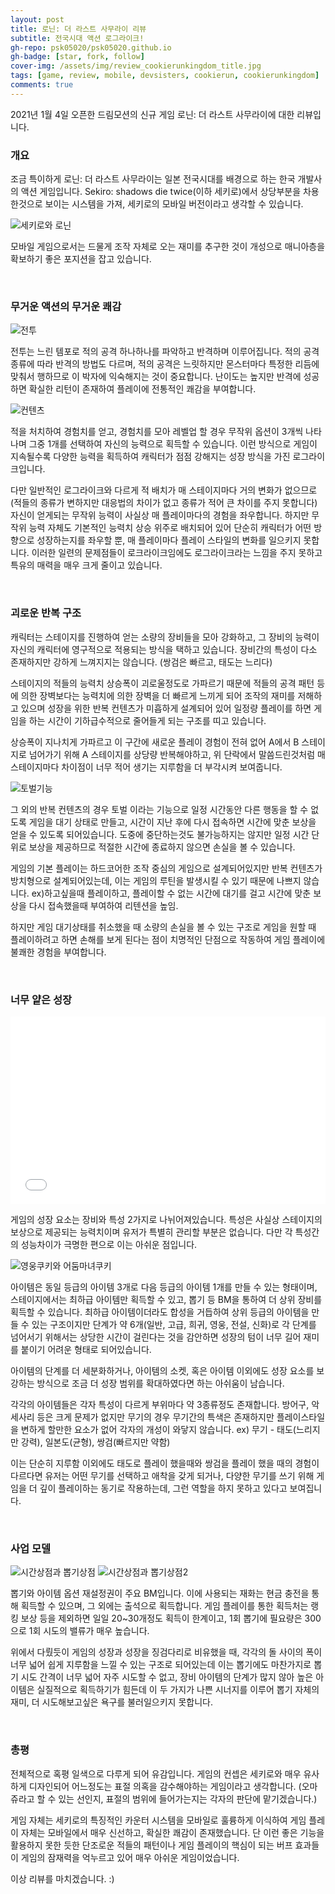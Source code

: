 ```yaml
---
layout: post
title: 로닌: 더 라스트 사무라이 리뷰
subtitle: 전국시대 액션 로그라이크!
gh-repo: psk05020/psk05020.github.io
gh-badge: [star, fork, follow]
cover-img: /assets/img/review_cookierunkingdom_title.jpg
tags: [game, review, mobile, devsisters, cookierun, cookierunkingdom]
comments: true
---
```


2021년 1월 4일 오픈한 드림모션의 신규 게임 로닌: 더 라스트 사무라이에 대한 리뷰입니다.

### 개요

조금 특이하게 로닌: 더 라스트 사무라이는 일본 전국시대를 배경으로 하는 한국 개발사의 액션 게임입니다.
Sekiro: shadows die twice(이하 세키로)에서 상당부분을 차용한것으로 보이는 시스템을 가져, 세키로의 모바일 버전이라고 생각할 수 있습니다. 

![세키로와 로닌](../assets/img/review_cookierunkingdom_town.jpg)

모바일 게임으로서는 드물게 조작 자체로 오는 재미를 추구한 것이 개성으로 매니아층을 확보하기 좋은 포지션을 잡고 있습니다.

<br>

### 무거운 액션의 무거운 쾌감

![전투](../assets/img/review_cookierunkingdom_battle.jpg)

전투는 느린 템포로 적의 공격 하나하나를 파악하고 반격하며 이루어집니다.
적의 공격 종류에 따라 반격의 방법도 다르며, 적의 공격은 느릿하지만 몬스터마다 특정한 리듬에 맞춰서 행하므로 이 박자에 익숙해지는 것이 중요합니다.
난이도는 높지만 반격에 성공하면 확실한 리턴이 존재하여 플레이에 전통적인 쾌감을 부여합니다.

![컨텐츠](../assets/img/review_cookierunkingdom_content.jpg)

적을 처치하여 경험치를 얻고, 경험치를 모아 레벨업 할 경우 무작위 옵션이 3개씩 나타나며 그중 1개를 선택하여 자신의 능력으로 획득할 수 있습니다.
이런 방식으로 게임이 지속될수록 다양한 능력을 획득하여 캐릭터가 점점 강해지는 성장 방식을 가진 로그라이크입니다.

다만 일반적인 로그라이크와 다르게 적 배치가 매 스테이지마다 거의 변화가 없으므로(적들의 종류가 변하지만 대응법의 차이가 없고 종류가 적어 큰 차이를 주지 못합니다)
자신이 얻게되는 무작위 능력이 사실상 매 플레이마다의 경험을 좌우합니다. 하지만 무작위 능력 자체도 기본적인 능력치 상승 위주로 배치되어 있어 단순히 캐릭터가 어떤 방향으로 
성장하는지를 좌우할 뿐, 매 플레이마다 플레이 스타일의 변화를 일으키지 못합니다.
이러한 일련의 문제점들이 로크라이크임에도 로그라이크라는 느낌을 주지 못하고 특유의 매력을 매우 크게 줄이고 있습니다.


<br>

### 괴로운 반복 구조

캐릭터는 스테이지를 진행하여 얻는 소량의 장비들을 모아 강화하고, 그 장비의 능력이 자신의 캐릭터에 영구적으로 적용되는 방식을 택하고 있습니다.
장비간의 특성이 다소 존재하지만 강하게 느껴지지는 않습니다. (쌍검은 빠르고, 태도는 느리다)

스테이지의 적들의 능력치 상승폭이 괴로울정도로 가파르기 때문에 적들의 공격 패턴 등에 의한 장벽보다는 능력치에 의한 장벽을 더 빠르게 느끼게 되어 조작의 재미를 저해하고 있으며
성장을 위한 반복 컨텐츠가 미흡하게 설계되어 있어 일정량 플레이를 하면 게임을 하는 시간이 기하급수적으로 줄어들게 되는 구조를 띠고 있습니다.

상승폭이 지나치게 가파르고 이 구간에 새로운 플레이 경험이 전혀 없어 A에서 B 스테이지로 넘어가기 위해 A 스테이지를 상당량 반복해야하고, 위 단락에서 말씀드린것처럼
매 스테이지마다 차이점이 너무 적어 생기는 지루함을 더 부각시켜 보여줍니다.

![토벌기능](../assets/img/review_cookierunkingdom_townshipfreand.jpg)

그 외의 반복 컨텐츠의 경우 토벌 이라는 기능으로 일정 시간동안 다른 행동을 할 수 없도록 게임을 대기 상태로 만들고, 시간이 지난 후에 다시 접속하면 시간에 맞춘 보상을 얻을 수 있도록 되어있습니다. 도중에 중단하는것도 불가능하지는 않지만 일정 시간 단위로 보상을 제공하므로 적절한 시간에 종료하지 않으면 손실을 볼 수 있습니다.

게임의 기본 플레이는 하드코어한 조작 중심의 게임으로 설계되어있지만 반복 컨텐츠가 방치형으로 설계되어있는데, 이는 게임의 루틴을 발생시킬 수 있기 때문에 나쁘지 않습니다.
ex)하고싶을때 플레이하고, 플레이할 수 없는 시간에 대기를 걸고 시간에 맞춘 보상을 다시 접속했을때 부여하여 리텐션을 높임.

하지만 게임 대기상태를 취소했을 때 소량의 손실을 볼 수 있는 구조로 게임을 원할 때 플레이하려고 하면 손해를 보게 된다는 점이 치명적인 단점으로 작동하여 게임 플레이에 불쾌한 경험을 부여합니다.


<br>

### 너무 얕은 성장

<iframe width="100%" height="300" src="../assets/img/review_cookierunkingdom_summoneffect.mp4" frameborder="0" allowfullscreen></iframe>

게임의 성장 요소는 장비와 특성 2가지로 나뉘어져있습니다.
특성은 사실상 스테이지의 보상으로 제공되는 능력치이며 유저가 특별히 관리할 부분은 없습니다. 다만 각 특성간의 성능차이가 극명한 편으로 이는 아쉬운 점입니다.

![영웅쿠키와 어둠마녀쿠키](../assets/img/review_cookierunkingdom_story.jpg)

아이템은 동일 등급의 아이템 3개로 다음 등급의 아이템 1개를 만들 수 있는 형태이며, 스테이지에서는 최하급 아이템만 획득할 수 있고, 뽑기 등 BM을 통하여 더 상위 장비를 획득할 수 있습니다.
최하급 아이템이더라도 합성을 거듭하여 상위 등급의 아이템을 만들 수 있는 구조이지만 단계가 약 6개(일반, 고급, 희귀, 영웅, 전설, 신화)로 각 단계를 넘어서기 위해서는 상당한 시간이 걸린다는 것을
감안하면 성장의 텀이 너무 길어 재미를 붙이기 어려운 형태로 되어있습니다.

아이템의 단계를 더 세분화하거나, 아이템의 소켓, 혹은 아이템 이외에도 성장 요소를 보강하는 방식으로 조금 더 성장 범위를 확대하였다면 하는 아쉬움이 남습니다.

각각의 아이템들은 각자 특성이 다르게 부위마다 약 3종류정도 존재합니다.
방어구, 악세사리 등은 크게 문제가 없지만 무기의 경우 무기간의 특색은 존재하지만 플레이스타일을 변하게 할만한 요소가 없어 각자의 개성이 와닿지 않습니다.
ex) 무기 - 태도(느리지만 강력), 일본도(균형), 쌍검(빠르지만 약함)

이는 단순히 지루함 이외에도 태도로 플레이 했을때와 쌍검을 플레이 했을 때의 경험이 다르다면 유저는 어떤 무기를 선택하고 애착을 갖게 되거나, 다양한 무기를 쓰기 위해
게임을 더 깊이 플레이하는 동기로 작용하는데, 그런 역할을 하지 못하고 있다고 보여집니다.


<br>

### 사업 모델

![시간상점과 뽑기상점](../assets/img/review_cookierunkingdom_charactershop.jpg)
![시간상점과 뽑기상점2](../assets/img/review_cookierunkingdom_timeshop.jpg)

뽑기와 아이템 옵션 재설정권이 주요 BM입니다.
이에 사용되는 재화는 현금 충전을 통해 획득할 수 있으며, 그 외에는 출석으로 획득합니다.
게임 플레이를 통한 획득처는 랭킹 보상 등을 제외하면 일일 20~30개정도 획득이 한계이고, 1회 뽑기에 필요량은 300으로 1회 시도의 밸류가 매우 높습니다.

위에서 다뤘듯이 게임의 성장과 성장을 징검다리로 비유했을 때, 각각의 돌 사이의 폭이 너무 넓어 쉽게 지루함을 느낄 수 있는 구조로 되어있는데
이는 뽑기에도 마찬가지로 뽑기 시도 간격이 너무 넓어 자주 시도할 수 없고, 장비 아이템의 단계가 많지 않아 높은 아이템은 실질적으로 획득하기가 힘든데 이 두 가지가 나쁜 시너지를 이루어
뽑기 자체의 재미, 더 시도해보고싶은 욕구를 불러일으키지 못합니다.


<br>

### 총평

전체적으로 혹평 일색으로 다루게 되어 유감입니다.
게임의 컨셉은 세키로와 매우 유사하게 디자인되어 어느정도는 표절 의혹을 감수해야하는 게임이라고 생각합니다.
(오마쥬라고 할 수 있는 선인지, 표절의 범위에 들어가는지는 각자의 판단에 맡기겠습니다.)

게임 자체는 세키로의 특징적인 카운터 시스템을 모바일로 훌륭하게 이식하여 게임 플레이 자체는 모바일에서 매우 신선하고, 확실한 쾌감이 존재했습니다.
단 이런 좋은 기능을 활용하지 못한 듯한 단조로운 적들의 패턴이나 게임 플레이의 핵심이 되는 버프 효과들이 게임의 잠재력을 억누르고 있어 매우 아쉬운 게임이었습니다.

이상 리뷰를 마치겠습니다. :)
